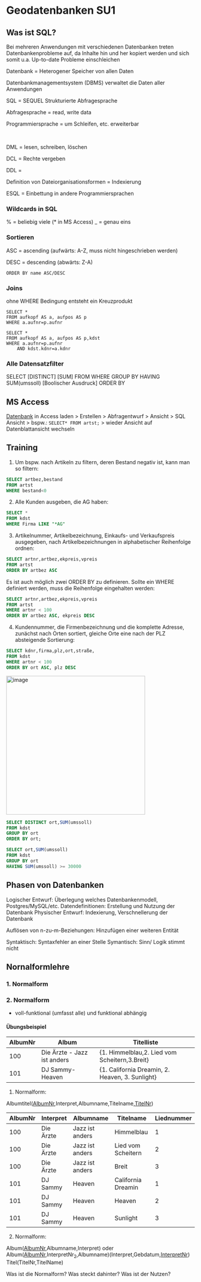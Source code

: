 # Geodatenbanken SU1

## Was ist SQL?
Bei mehreren Anwendungen mit verschiedenen Datenbanken treten Datenbankenprobleme auf, da Inhalte hin und her kopiert werden und sich somit u.a. Up-to-date Probleme einschleichen

Datenbank = Heterogener Speicher von allen Daten

Datenbankmanagementsystem (DBMS) verwaltet die Daten aller Anwendungen

SQL = SEQUEL Strukturierte Abfragesprache

Abfragesprache = read, write data

Programmiersprache = um Schleifen, etc. erweiterbar

&nbsp;

DML = lesen, schreiben, löschen

DCL = Rechte vergeben

DDL = 

Definition von Dateiorganisationsformen = Indexierung

ESQL = Einbettung in andere Programmiersprachen

### Wildcards in SQL
% = beliebig viele (* in MS Access)
_ = genau eins

### Sortieren
ASC = ascending (aufwärts: A-Z, muss nicht hingeschrieben werden)

DESC = descending (abwärts: Z-A)

```
ORDER BY name ASC/DESC
```

### Joins
ohne WHERE Bedingung entsteht ein Kreuzprodukt
```
SELECT *
FROM aufkopf AS a, aufpos AS p
WHERE a.aufnr=p.aufnr
```

```
SELECT *
FROM aufkopf AS a, aufpos AS p,kdst
WHERE a.aufnr=p.aufnr
    AND kdst.kdnr=a.kdnr
```

### Alle Datensatzfilter
SELECT [DISTINCT] [SUM]
FROM
WHERE
GROUP BY
HAVING SUM(umssoll) [Boolischer Ausdruck]
ORDER BY

## MS Access
[Datenbank](https://github.com/s92854/Geodatenbanken/files/12866750/mat_inf.zip) in Access laden > Erstellen > Abfragentwurf > Ansicht > SQL Ansicht > bspw.: ```SELECT* FROM artst;``` > wieder Ansicht auf Datenblattansicht wechseln

## Training

1. Um bspw. nach Artikeln zu filtern, deren Bestand negativ ist, kann man so filtern:
```SQL
SELECT artbez,bestand
FROM artst
WHERE bestand<0
```

2. Alle Kunden ausgeben, die AG haben:
```SQL
SELECT *
FROM kdst
WHERE Firma LIKE "*AG"
```

3. Artikelnummer, Artikelbezeichnung, Einkaufs- und Verkaufspreis ausgegeben, nach Artikelbezeichnungen in alphabetischer Reihenfolge ordnen:
```SQL
SELECT artnr,artbez,ekpreis,vpreis
FROM artst
ORDER BY artbez ASC
```

Es ist auch möglich zwei ORDER BY zu definieren. Sollte ein WHERE definiert werden, muss die Reihenfolge eingehalten werden:
```SQL
SELECT artnr,artbez,ekpreis,vpreis
FROM artst
WHERE artnr < 100
ORDER BY artbez ASC, ekpreis DESC
```

4.  Kundennummer, die Firmenbezeichnung und die komplette Adresse, zunächst nach Orten sortiert, gleiche Orte eine nach der PLZ absteigende Sortierung:
```SQL
SELECT kdnr,firma,plz,ort,straße,
FROM kdst
WHERE artnr < 100
ORDER BY ort ASC, plz DESC
```

<img width="371" alt="image" src="https://github.com/s92854/Geodatenbanken/assets/134683810/9541d433-8e66-4a50-8290-9dce95928451">


```SQL
SELECT DISTINCT ort,SUM(umssoll)
FROM kdst
GROUP BY ort
ORDER BY ort;
```

```SQL
SELECT ort,SUM(umssoll)
FROM kdst
GROUP BY ort
HAVING SUM(umssoll) >= 30000
```


## Phasen von Datenbanken
Logischer Entwurf: Überlegung welches Datenbankenmodell, Postgres/MySQL/etc.
Datendefinitionen: Erstellung und Nutzung der Datenbank
Physischer Entwurf: Indexierung, Verschnellerung der Datenbank

Auflösen von n-zu-m-Beziehungen: Hinzufügen einer weiteren Entität


Syntaktisch: Syntaxfehler an einer Stelle
Symantisch: Sinn/ Logik stimmt nicht


## Nornalformlehre
### 1. Normalform
### 2. Normalform
* voll-funktional (umfasst alle) und funktional abhängig


#### Übungsbeispiel

|AlbumNr|Album|Titelliste|
|---|---|---|
|100|Die Ärzte - Jazz ist anders|{1. Himmelblau,2. Lied vom Scheitern,3.Breit}|
|101|DJ Sammy- Heaven|{1. California Dreamin, 2. Heaven, 3. Sunlight}|

1. Normalform:

Albumtitel(<u>AlbumNr</u>,Interpret,Albumname,Titelname,<u>TitelNr</u>)

|AlbumNr|Interpret|Albumname|Titelname|Liednummer|
|---|---|---|---|---|
|100|Die Ärzte|Jazz ist anders|Himmelblau|1|
|100|Die Ärzte|Jazz ist anders|Lied vom Scheitern|2|
|100|Die Ärzte|Jazz ist anders|Breit|3|
|101|DJ Sammy|Heaven|California Dreamin|1|
|101|DJ Sammy|Heaven|Heaven|2|
|101|DJ Sammy|Heaven|Sunlight|3|

2. Normalform:

Album(<u>AlbumNr</u>,Albumname,Interpret) oder Album(<u>AlbumNr</u>,InterpretNr<sub>2</sub>,Albumname)(Interpret,Gebdatum,<u>InterpretNr</u>)
Titel(TitelNr,TitelName)





Was ist die Normalform? Was steckt dahinter? Was ist der Nutzen?
